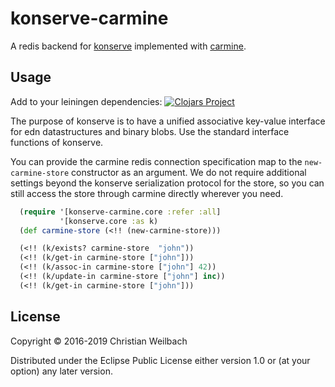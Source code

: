 # konserve-carmine

A redis backend for [konserve](https://github.com/replikativ/konserve) implemented with [carmine](https://github.com/ptaoussanis/carmine). 

## Usage

Add to your leiningen dependencies:
[![Clojars Project](http://clojars.org/io.replikativ/konserve-carmine/latest-version.svg)](http://clojars.org/io.replikativ/konserve-carmine)

The purpose of konserve is to have a unified associative key-value interface for
edn datastructures and binary blobs. Use the standard interface functions of konserve.

You can provide the carmine redis connection specification map to the
`new-carmine-store` constructor as an argument. We do not require additional
settings beyond the konserve serialization protocol for the store, so you can
still access the store through carmine directly wherever you need.

~~~clojure
  (require '[konserve-carmine.core :refer :all]
           '[konserve.core :as k)
  (def carmine-store (<!! (new-carmine-store)))

  (<!! (k/exists? carmine-store  "john"))
  (<!! (k/get-in carmine-store ["john"]))
  (<!! (k/assoc-in carmine-store ["john"] 42))
  (<!! (k/update-in carmine-store ["john"] inc))
  (<!! (k/get-in carmine-store ["john"]))
~~~




## License

Copyright © 2016-2019 Christian Weilbach

Distributed under the Eclipse Public License either version 1.0 or (at
your option) any later version.
